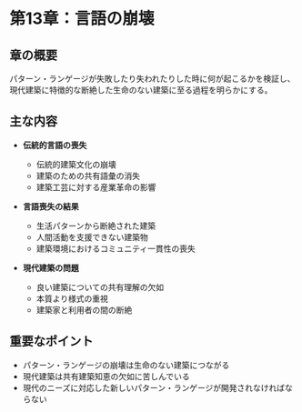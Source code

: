 # 第13章：言語の崩壊

## 章の概要
パターン・ランゲージが失敗したり失われたりした時に何が起こるかを検証し、現代建築に特徴的な断絶した生命のない建築に至る過程を明らかにする。

## 主な内容
- **伝統的言語の喪失**
  - 伝統的建築文化の崩壊
  - 建築のための共有語彙の消失
  - 建築工芸に対する産業革命の影響

- **言語喪失の結果**
  - 生活パターンから断絶された建築
  - 人間活動を支援できない建築物
  - 建築環境におけるコミュニティ一貫性の喪失

- **現代建築の問題**
  - 良い建築についての共有理解の欠如
  - 本質より様式の重視
  - 建築家と利用者の間の断絶

## 重要なポイント
- パターン・ランゲージの崩壊は生命のない建築につながる
- 現代建築は共有建築知恵の欠如に苦しんでいる
- 現代のニーズに対応した新しいパターン・ランゲージが開発されなければならない